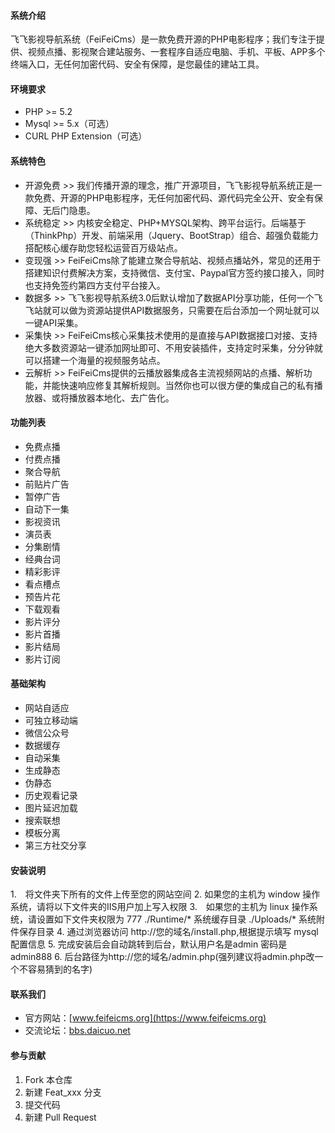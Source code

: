 #### 系统介绍
飞飞影视导航系统（FeiFeiCms）是一款免费开源的PHP电影程序；我们专注于提供、视频点播、影视聚合建站服务、一套程序自适应电脑、手机、平板、APP多个终端入口，无任何加密代码、安全有保障，是您最佳的建站工具。

#### 环境要求
- PHP >= 5.2
- Mysql >= 5.x（可选）
- CURL PHP Extension（可选）

#### 系统特色
* 开源免费 >> 我们传播开源的理念，推广开源项目，飞飞影视导航系统正是一款免费、开源的PHP电影程序，无任何加密代码、源代码完全公开、安全有保障、无后门隐患。
* 系统稳定 >> 内核安全稳定、PHP+MYSQL架构、跨平台运行。后端基于（ThinkPhp）开发、前端采用（Jquery、BootStrap）组合、超强负载能力搭配核心缓存助您轻松运营百万级站点。
* 变现强 >> FeiFeiCms除了能建立聚合导航站、视频点播站外，常见的还用于搭建知识付费解决方案，支持微信、支付宝、Paypal官方签约接口接入，同时也支持免签约第四方支付平台接入。
* 数据多 >> 飞飞影视导航系统3.0后默认增加了数据API分享功能，任何一个飞飞站就可以做为资源站提供API数据服务，只需要在后台添加一个网址就可以一键API采集。
* 采集快 >> FeiFeiCms核心采集技术使用的是直接与API数据接口对接、支持绝大多数资源站一键添加网址即可、不用安装插件，支持定时采集，分分钟就可以搭建一个海量的视频服务站点。
* 云解析 >> FeiFeiCms提供的云播放器集成各主流视频网站的点播、解析功能，并能快速响应修复其解析规则。当然你也可以很方便的集成自己的私有播放器、或将播放器本地化、去广告化。

#### 功能列表
* 免费点播
* 付费点播
* 聚合导航
* 前贴片广告
* 暂停广告
* 自动下一集
* 影视资讯
* 演员表
* 分集剧情
* 经典台词
* 精彩影评
* 看点槽点
* 预告片花
* 下载观看
* 影片评分
* 影片首播
* 影片结局
* 影片订阅

#### 基础架构
* 网站自适应
* 可独立移动端
* 微信公众号
* 数据缓存
* 自动采集
* 生成静态
* 伪静态
* 历史观看记录
* 图片延迟加载
* 搜索联想
* 模板分离
* 第三方社交分享


#### 安装说明
1.　将文件夹下所有的文件上传至您的网站空间
2.  如果您的主机为 window 操作系统，请将以下文件夹的IIS用户加上写入权限
3.　如果您的主机为 linux 操作系统，请设置如下文件夹权限为 777
    ./Runtime/* 系统缓存目录
    ./Uploads/* 系统附件保存目录
4. 通过浏览器访问 http://您的域名/install.php,根据提示填写 mysql 配置信息
5. 完成安装后会自动跳转到后台，默认用户名是admin 密码是admin888
6. 后台路径为http://您的域名/admin.php(强列建议将admin.php改一个不容易猜到的名字)


#### 联系我们
- 官方网站：[www.feifeicms.org](https://www.feifeicms.org)
- 交流论坛：[bbs.daicuo.net](http://daicuo.co/forum.php?gid=44)

#### 参与贡献
1. Fork 本仓库
2. 新建 Feat_xxx 分支
3. 提交代码
4. 新建 Pull Request